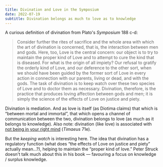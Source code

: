 ```yaml
---
title: Divination and Love in the Symposium
date: 2022-07-19
subtitle: Divination belongs as much to love as to knowledge
---
```

A curious definition of divination from Plato's *Symposium* 188 c-d:

<!--more-->

> Consider further the rites of sacrifice and the whole area with which the art of divination is concerned, that is, the interaction between men and gods. Here, too, Love is the central concern: our object is to try to maintain the proper kind of Love and to attempt to cure the kind that is diseased. For what is the origin of all impiety? Our refusal to gratify the orderly kind of Love, and our deference to the other sort, when we should have been guided by the former sort of Love in every action in connection with our parents, living or dead, and with the gods. The task of divination is to keep watch over these two species of Love and to doctor them as necessary. Divination, therefore, is the practice that produces loving affection between gods and men; it is simply the science of the effects of Love on justice and piety.

Divination is mediation. And as love is itself (as Diotima claims) that which is “between mortal and immortal”, that which opens a channel of communication between the two, divination belongs to love (as much as it belongs to knowledge). Also note: divination (like love) is associated with [not being in your right mind](https://www.notquiteablog.com/post/plato-divination-madness/) (*Timaeus* 71e).

But the *keeping watch* is interesting here. The idea that divination has a regulatory function (what does “the effects of Love on justice and piety” actually mean…?), helping to maintain the “proper kind of love.” Peter Struck doesn't talk much about this in his book — favouring a focus on knowledge / surplus knowledge.